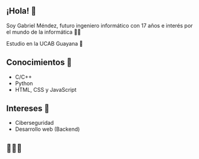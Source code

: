 ## ¡Hola! 👋
Soy Gabriel Méndez, futuro ingeniero informático con 17 años e interés por el mundo de la informática 👨‍💻

Estudio en la UCAB Guayana 🔰

## Conocimientos 🧠
- C/C++
- Python
- HTML, CSS y JavaScript

## Intereses 🔎
- Ciberseguridad
- Desarrollo web (Backend)

## 🍩👍🏻
